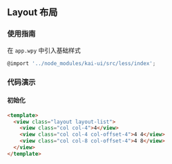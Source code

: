 ## Layout 布局

### 使用指南
在 `app.wpy` 中引入基础样式
```javascript
@import '../node_modules/kai-ui/src/less/index';
```

### 代码演示

#### 初始化

```html
<template>
  <view class="layout layout-list">
    <view class="col col-4">4</view>
    <view class="col col-4 col-offset-4">4 4</view>
    <view class="col col-8 col-offset-4">4 8</view>
  </view>
</template>
```

